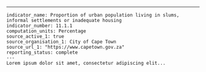 ---
    indicator_name: Proportion of urban population living in slums, informal settlements or inadequate housing
    indicator_number: 11.1.1
    computation_units: Percentage
    source_active_1: true
    source_organisation_1: City of Cape Town
    source_url_1: "https://www.capetown.gov.za"
    reporting_status: complete
    ---
    Lorem ipsum dolor sit amet, consectetur adipiscing elit...
